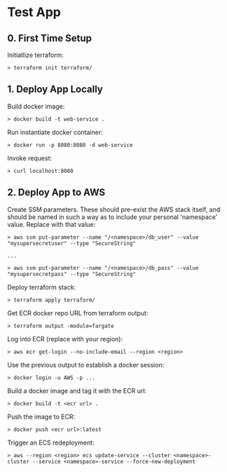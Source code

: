 # Test App

## 0. First Time Setup
Initiatlize terraform:
```
> terraform init terraform/
```

## 1. Deploy App Locally

Build docker image:
```
> docker build -t web-service .
```

Run instantiate docker container:
```
> docker run -p 8080:8080 -d web-service
```

Invoke request:
```
> curl localhost:8080
```

## 2. Deploy App to AWS

Create SSM parameters. These should pre-exist the AWS stack itself, and should be named in such a way as to include your personal 'namespace' value. Replace <namespace> with that value:

```
> aws ssm put-parameter --name "/<namespace>/db_user" --value "mysupersecretuser" --type "SecureString"

...

> aws ssm put-parameter --name "/<namespace>/db_pass" --value "mysupersecretpass" --type "SecureString"
```

Deploy terraform stack:
```
> terraform apply terraform/
```

Get ECR docker repo URL from terraform output:
```
> terraform output -module=fargate
```

Log into ECR (replace <region> with your region):
```
> aws ecr get-login --no-include-email --region <region>
```

Use the previous output to establish a docker session:
```
> docker login -u AWS -p ...
```

Build a docker image and tag it with the ECR url:
```
> docker build -t <ecr url> .
```

Push the image to ECR:
```
> docker push <ecr url>:latest
```

Trigger an ECS redeployment:
```
> aws --region <region> ecs update-service --cluster <namespace>-cluster --service <namespace>-service --force-new-deployment
```
